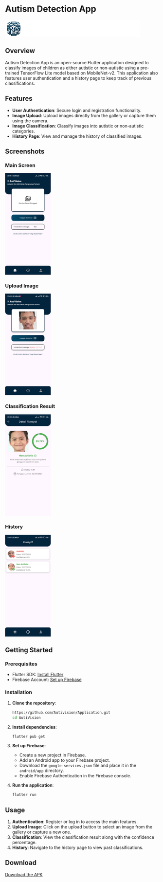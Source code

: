 # Autism Detection App

![Logo](assets/images/logoPutih.png)

## Overview

Autism Detection App is an open-source Flutter application designed to classify images of children as either autistic or non-autistic using a pre-trained TensorFlow Lite model based on MobileNet-v2. This application also features user authentication and a history page to keep track of previous classifications.

## Features

- **User Authentication**: Secure login and registration functionality.
- **Image Upload**: Upload images directly from the gallery or capture them using the camera.
- **Image Classification**: Classify images into autistic or non-autistic categories.
- **History Page**: View and manage the history of classified images.

## Screenshots

### Main Screen

<img src="screenshots/main_screen.png" alt="Main Screen" width="150">

### Upload Image

<img src="screenshots/upload_image.png" alt="Upload Image" width="150">

### Classification Result

<img src="screenshots/classification_result.png" alt="Classification Result" width="150">

### History

<img src="screenshots/history.png" alt="History" width="150">

## Getting Started

### Prerequisites

- Flutter SDK: [Install Flutter](https://flutter.dev/docs/get-started/install)
- Firebase Account: [Set up Firebase](https://firebase.google.com/)

### Installation

1. **Clone the repository**:

   ```bash
   https://github.com/Autivision/Application.git
   cd AutiVision
   ```

2. **Install dependencies**:

   ```bash
   flutter pub get
   ```

3. **Set up Firebase**:

   - Create a new project in Firebase.
   - Add an Android app to your Firebase project.
   - Download the `google-services.json` file and place it in the `android/app` directory.
   - Enable Firebase Authentication in the Firebase console.

4. **Run the application**:
   ```bash
   flutter run
   ```

## Usage

1. **Authentication**: Register or log in to access the main features.
2. **Upload Image**: Click on the upload button to select an image from the gallery or capture a new one.
3. **Classification**: View the classification result along with the confidence percentage.
4. **History**: Navigate to the history page to view past classifications.

## Download

[Download the APK](https://drive.google.com/uc?export=download&id=1CjwI5Mv4piFVlQ2fqHUA-6acnGTulXz5)

